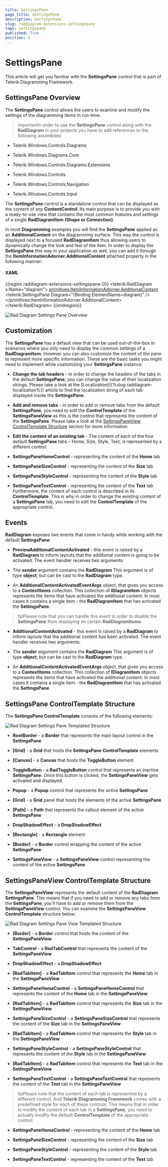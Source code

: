 ```yaml
---
title: SettingsPane
page_title: SettingsPane
description: SettingsPane
slug: raddiagram-extensions-settingspane
tags: settingspane
published: True
position: 4
---
```


# SettingsPane



This article will get you familiar with the __SettingsPane__ control that is part of Telerik Diagramming Framework.
	  

## SettingsPane Overview

The __SettingsPane__ control allows the users to examine and modify the settings of the diagramming items in run-time.
		

>importantIn order to use the __SettingsPane__ control along with the __RadDiagram__ in your projects you have to add references to the following assemblies:
		  

* Telerik.Windows.Controls.Diagrams

* Telerik.Windows.Diagrams.Core

* Telerik.Windows.Controls.Diagrams.Extensions

* Telerik.Windows.Controls

* Telerik.Windows.Controls.Navigation

* Telerik.Windows.Controls.Input

The __SettingsPane__ control is a standalone control that can be displayed as the content of any __ContentControl__. Its main purpose is to provide you with a ready-to-use view that contains the most common features and settings of a single __RadDiagramItem (Shape or Connection)__. 
	  

In most __Diagramming__ examples you will find the __SettingsPane__ applied as an __AdditionalContent__ on the diagramming surface. This way the control is displayed next to a focused __RadDiagramItem__ thus allowing users to dynamically change the look and feel of the item.  In order to display the __SettingsPane__ this way in your application as well, you can add it through the __ItemInformationAdorner.AdditionalContent__ attached property in the following manner:
		

#### __XAML__

{{region raddiagram-extensions-settingspane-0}}
	<telerik:RadDiagram x:Name="diagram">
	    <primitives:ItemInformationAdorner.AdditionalContent>
	        <telerik:SettingsPane Diagram="{Binding ElementName=diagram}" />
	    </primitives:ItemInformationAdorner.AdditionalContent>
	</telerik:RadDiagram>
	{{endregion}}

![Rad Diagram Settings Pane Overview](images/RadDiagram_SettingsPane_Overview.png)

## Customization

The __SettingsPane__ has a default view that can be used out-of-the-box in scenarios where you only need to display the common settings of a __RadDiagramItem__. However you can also customize the content of the pane to represent more specific information. These are the basic tasks you might need to implement while customizing your __SettingsPane__ instance:
		

* __Change the tab headers__ - in order to change the headers of the tabs in the default __SettingsPane__, you can change the value of their localization strings. Please take a look at the [Localization]({%slug raddiagram-localization%}) article to find the localization string of each tab displayed inside the __SettingsPane__.
			

* __Add and remove tabs__ - in order to add or remove tabs from the default __SettingsPane__, you need to edit the __ControlTemplate__ of the __SettingsPaneView__ as this is the control that represents the content of the __SettingsPane__. Please take a look at the [SettingsPaneView ControlTemplate Structure](#settingspaneview-controltemplate-structure) section for more information.
			

* __Edit the content of an existing tab__ - The content of each of the four default __SettingsPane__ tabs – Home, Size, Style, Text, is represented by a different control:
			

* __SettingsPaneHomeControl__ - representing the content of the __Home__ tab
				

* __SettingsPaneSizeControl__ - representing the content of the __Size__ tab
				

* __SettingsPaneStyleControl__ - representing the content of the __Style__ tab
				

* __SettingsPaneTextControl__ - representing the content of the __Text__ tab Furthermore, the content of each control is described in its __ControlTemplate__. This is why in order to change the existing content of a __SettingsPane__ tab, you need to edit the __ControlTemplate__ of the appropriate control.
			

## Events

__RadDiagram__ exposes two events that come in handy while working with the default __SettingsPane__:
		

* __PreviewAdditionalContentActivated__ - this event is raised by a __RadDiagram__ to inform layouts that the additional content is going to be activated. The event handler receives two arguments:
			

* The __sender__ argument contains the __RadDiagram__ This argument is of type __object__, but can be cast to the __RadDiagram__ type.
				

* An __AdditionalContentActivatedEventArgs__ object, that gives you access to a __ContextItems__ collection. This collection of __IDiagramItem__ objects represents the items that have activated the additional content. In most cases it contains a single item - the __RadDiagramItem__ that has activated the __SettingsPane__.
				

>tipPlease note that you can handle this event in order to disable the __SettingsPane__ from displaying on certain __RadDiagramItems__.
			

* __AdditionalContentActivated__ - this event is raised by a __RadDiagram__ to inform layouts that the additional content has been activated. The event handler receives two arguments:
			

* The __sender__ argument contains the __RadDiagram__ This argument is of type __object__, but can be cast to the __RadDiagram__ type.
				

* An __AdditionalContentActivatedEventArgs__ object, that gives you access to a __ContextItems__ collection. This collection of __IDiagramItem__ objects represents the items that have activated the additional content. In most cases it contains a single item - the __RadDiagramItem__ that has activated the __SettingsPane__.
				

## SettingsPane ControlTemplate Structure

The __SettingsPane ControlTemplate__ consists of the following elements:
		
![Rad Diagram Settings Pane Templated Structure](images/RadDiagram_SettingsPane_TemplatedStructure.png)

* __RootBorder__ - a __Border__ that represents the main layout control in the __SettingsPane__

* __[Grid]__ - a __Grid__ that hosts the __SettingsPane ControlTemplate__ elements
					  

* __[Canvas]__ - a __Canvas__ that hosts the __ToggleButton__ element
						  

* __ToggleButton__ - a __RadToggleButton__ control that represents an inactive __SettingsPane__. Once this button is clicked, the __SettingsPaneView__ gets activated and displayed.
							  

* __Popup__ - a __Popup__ control that represents the active __SettingsPane__

* __[Grid]__ - a __Grid__ panel that hosts the elements of the active __SettingsPane__

* __[Path]__ - a __Path__ that represents the callout element of the active __SettingsPane__

* __DropShadowEffect__ - a __DropShadowEffect__

* __[Rectangle]__ - a __Rectangle__ element
								  

* __[Border]__ - a __Border__ control wrapping the content of the active __SettingsPane__

* __SettingsPaneView__ - a __SettingsPaneView__ control representing the content of the active __SettingsPane__

## SettingsPaneView ControlTemplate Structure

The __SettingsPaneView__ represents the default content of the __RadDiagram SettingsPane__. This means that if you need to add or remove any tabs from the __SettingsPane__, you'll have to add or remove them from the __SettingsPaneView__ control. You can examine the __SettingsPaneView ControlTemplate__ structure below:
		
![Rad Diagram Settings Pane View Templated Structure](images/RadDiagram_SettingsPaneView_TemplatedStructure.png)

* __[Border]__ - a __Border__ control that hosts the content of the __SettingsPaneView__

* __TabControl__ - a __RadTabControl__ that represents the content of the __SettingsPaneView__

* __DropShadowEffect__ - a __DropShadowEffect__

* __[RadTabItem]__ - a __RadTabItem__ control that represents the __Home__ tab in the __SettingsPaneView__

* __SettingsPaneHomeControl__ - a __SettingsPaneHomeControl__ that represents the content of the __Home__ tab in the __SettingsPaneView__

* __[RadTabItem]__ - a __RadTabItem__ control that represents the __Size__ tab in the __SettingsPaneView__

* __SettingsPaneSizeControl__ - a __SettingsPaneSizeControl__ that represents the content of the __Size__ tab in the __SettingsPaneView__

* __[RadTabItem]__ - a __RadTabItem__ control that represents the __Style__ tab in the __SettingsPaneView__

* __SettingsPaneStyleControl__ - a __SettingsPaneStyleControl__ that represents the content of the __Style__ tab in the __SettingsPaneView__

* __[RadTabItem]__ - a __RadTabItem__ control that represents the __Text__ tab in the __SettingsPaneView__

* __SettingsPaneTextControl__ - a __SettingsPaneTextControl__ that represents the content of the __Text__ tab in the __SettingsPaneView__</td></tr></table>

>tipPlease note that the content of each tab is represented by a different control. And __Telerik Diagramming Framework__ comes with a predefined style for each of these controls. This means that in order to modify the content of each tab in a __SettingsPane__, you need to actually modify the default __ControlTemplate__ of the appropriate control:
		  

* __SettingsPaneHomeControl__ - representing the content of the __Home__ tab
			  

* __SettingsPaneSizeControl__ - representing the content of the __Size__ tab
			  

* __SettingsPaneStyleControl__ - representing the content of the __Style__ tab
			  

* __SettingsPaneTextControl__ - representing the content of the __Text__ tab
